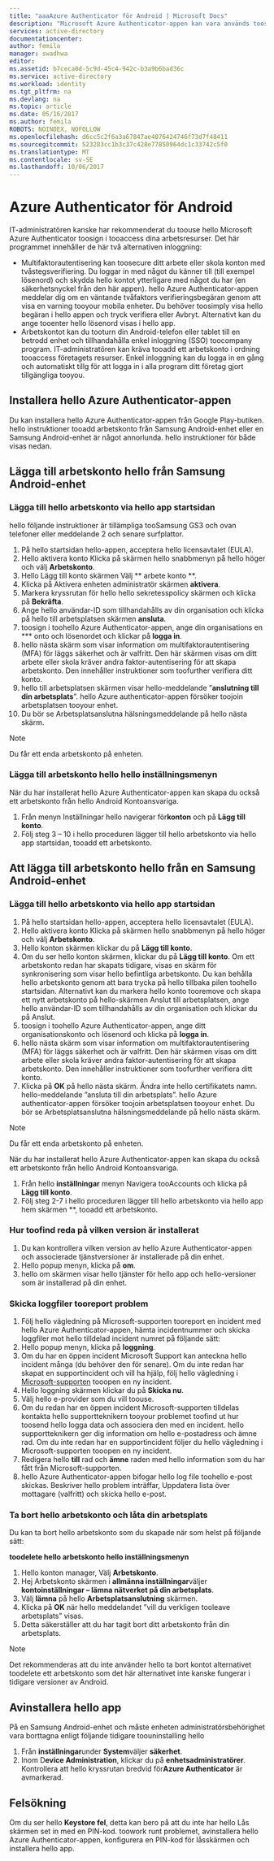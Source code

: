 ```yaml
---
title: "aaaAzure Authenticator för Android | Microsoft Docs"
description: "Microsoft Azure Authenticator-appen kan vara används toosign i tooaccess arbetsresurser. hello Azure Authenticator-appen meddelar dig om en väntande tvåfaktors verifieringsbegäran genom att visa en varning tooyour mobila enheter."
services: active-directory
documentationcenter: 
author: femila
manager: swadhwa
editor: 
ms.assetid: b7ceca0d-5c9d-45c4-942c-b3a9b6bad36c
ms.service: active-directory
ms.workload: identity
ms.tgt_pltfrm: na
ms.devlang: na
ms.topic: article
ms.date: 05/16/2017
ms.author: femila
ROBOTS: NOINDEX, NOFOLLOW
ms.openlocfilehash: d6cc5c2f6a3a67847ae4076424746f73d7f48411
ms.sourcegitcommit: 523283cc1b3c37c428e77850964dc1c33742c5f0
ms.translationtype: MT
ms.contentlocale: sv-SE
ms.lasthandoff: 10/06/2017
---
```

# <a name="azure-authenticator-for-android"></a>Azure Authenticator för Android
IT-administratören kanske har rekommenderat du toouse hello Microsoft Azure Authenticator toosign i tooaccess dina arbetsresurser. Det här programmet innehåller de här två alternativen inloggning:

* Multifaktorautentisering kan toosecure ditt arbete eller skola konton med tvåstegsverifiering. Du loggar in med något du känner till (till exempel lösenord) och skydda hello kontot ytterligare med något du har (en säkerhetsnyckel från den här appen). hello Azure Authenticator-appen meddelar dig om en väntande tvåfaktors verifieringsbegäran genom att visa en varning tooyour mobila enheter. Du behöver toosimply visa hello begäran i hello appen och tryck verifiera eller Avbryt. Alternativt kan du ange tooenter hello lösenord visas i hello app.
* Arbetskontot kan du tooturn din Android-telefon eller tablet till en betrodd enhet och tillhandahålla enkel inloggning (SSO) toocompany program. IT-administratören kan kräva tooadd ett arbetskonto i ordning tooaccess företagets resurser. Enkel inloggning kan du logga in en gång och automatiskt tillg för att logga in i alla program ditt företag gjort tillgängliga tooyou.

## <a name="installing-hello-azure-authenticator-app"></a>Installera hello Azure Authenticator-appen
Du kan installera hello Azure Authenticator-appen från Google Play-butiken.
hello instruktioner tooadd arbetskonto från Samsung Android-enhet eller en Samsung Android-enhet är något annorlunda. hello instruktioner för både visas nedan.

## <a name="adding-hello-work-account-from-samsung-android-device"></a>Lägga till arbetskonto hello från Samsung Android-enhet
### <a name="adding-hello-work-account-through-hello-app-home-screen"></a>Lägga till hello arbetskonto via hello app startsidan
hello följande instruktioner är tillämpliga tooSamsung GS3 och ovan telefoner eller meddelande 2 och senare surfplattor.

1. På hello startsidan hello-appen, acceptera hello licensavtalet (EULA).
2. Hello aktivera konto Klicka på skärmen hello snabbmenyn på hello höger och välj **Arbetskonto**.
3. Hello Lägg till konto skärmen Välj ** arbete konto **.
4. Klicka på Aktivera enheten administratör skärmen **aktivera**.
5. Markera kryssrutan för hello hello sekretesspolicy skärmen och klicka på **Bekräfta**.
6. Ange hello användar-ID som tillhandahålls av din organisation och klicka på hello till arbetsplatsen skärmen **ansluta**.
7. toosign i toohello Azure Authenticator-appen, ange din organisations en *** onto och lösenordet och klickar på **logga in**.
8. hello nästa skärm som visar information om multifaktorautentisering (MFA) för läggs säkerhet och är valfritt. Den här skärmen visas om ditt arbete eller skola kräver andra faktor-autentisering för att skapa arbetskonto. Den innehåller instruktioner som toofurther verifiera ditt konto.
9. hello till arbetsplatsen skärmen visar hello-meddelande ”**anslutning till din arbetsplats**”. hello Azure authenticator-appen försöker toojoin arbetsplatsen tooyour enhet.
10. Du bör se Arbetsplatsanslutna hälsningsmeddelande på hello nästa skärm.

> [!NOTE]
> Du får ett enda arbetskonto på enheten.
> 
> 

### <a name="adding-hello-work-account-from-hello-settings-menu"></a>Lägga till arbetskonto hello hello inställningsmenyn
När du har installerat hello Azure Authenticator-appen kan skapa du också ett arbetskonto från hello Android Kontoansvariga.

1. Från menyn Inställningar hello navigerar för**konton** och på **Lägg till konto**.
2. Följ steg 3 – 10 i hello proceduren lägger till hello arbetskonto via hello app startsidan, tooadd ett arbetskonto.

## <a name="adding-hello-work-account-from-a-non-samsung-android-device"></a>Att lägga till arbetskonto hello från en Samsung Android-enhet
### <a name="adding-hello-work-account-through-hello-app-home-screen"></a>Lägga till hello arbetskonto via hello app startsidan
1. På hello startsidan hello-appen, acceptera hello licensavtalet (EULA).
2. Hello aktivera konto Klicka på skärmen hello snabbmenyn på hello höger och välj **Arbetskonto**.
3. Hello konton skärmen klickar du på **Lägg till konto**.
4. Om du ser hello konton skärmen, klickar du på **Lägg till konto**. Om ett arbetskonto redan har skapats tidigare, visas en skärm för synkronisering som visar hello befintliga arbetskonto. Du kan behålla hello arbetskonto genom att bara trycka på hello tillbaka pilen toohello startsidan. Alternativt kan du markera hello konto tooremove och skapa ett nytt arbetskonto på hello-skärmen Anslut till arbetsplatsen, ange hello användar-ID som tillhandahålls av din organisation och klickar du på Anslut.
5. toosign i toohello Azure Authenticator-appen, ange ditt organisationskonto och lösenord och klicka på **logga in**.
6. hello nästa skärm som visar information om multifaktorautentisering (MFA) för läggs säkerhet och är valfritt. Den här skärmen visas om ditt arbete eller skola kräver andra faktor-autentisering för att skapa arbetskonto. Den innehåller instruktioner som toofurther verifiera ditt konto.
7. Klicka på **OK** på hello nästa skärm. Ändra inte hello certifikatets namn.
   hello-meddelande ”ansluta till din arbetsplats”. hello Azure authenticator-appen försöker toojoin arbetsplatsen tooyour enhet.
   Du bör se Arbetsplatsanslutna hälsningsmeddelande på hello nästa skärm.

> [!NOTE]
> Du får ett enda arbetskonto på enheten.
> 
> 

När du har installerat hello Azure Authenticator-appen kan skapa du också ett arbetskonto från hello Android Kontoansvariga.

1. Från hello **inställningar** menyn Navigera tooAccounts och klicka på **Lägg till konto**.
2. Följ steg 2-7 i hello proceduren lägger till hello arbetskonto via hello app hem skärmen **, tooadd ett arbetskonto.

### <a name="how-toofind-out-which-version-is-installed"></a>Hur toofind reda på vilken version är installerat
1. Du kan kontrollera vilken version av hello Azure Authenticator-appen och associerade tjänstversioner är installerade på din enhet.
2. Hello popup menyn, klicka på **om**.
3. hello om skärmen visar hello tjänster för hello app och hello-versioner som är installerad på din enhet.

### <a name="sending-log-files-tooreport-issues"></a>Skicka loggfiler tooreport problem
1. Följ hello vägledning på Microsoft-supporten tooreport en incident med hello Azure Authenticator-appen, hämta incidentnummer och skicka loggfiler mot hello tilldelad incident numret på följande sätt:
2. Hello popup menyn, klicka på **loggning**.
3. Om du har en öppen incident Microsoft Support kan anteckna hello incident många (du behöver den för senare). Om du inte redan har skapat en supportincident och vill ha hjälp, följ hello vägledning i [Microsoft-supporten](https://support.microsoft.com/en-us/contactus) tooopen en ny incident.
4. Hello loggning skärmen klickar du på **Skicka nu**.
5. Välj hello e-provider som du vill toouse.
6. Om du redan har en öppen incident Microsoft-supporten tilldelas kontakta hello supportteknikern tooyour problemet toofind ut hur toosend hello logga data och associera den med en incident. hello supportteknikern ger dig information om hello e-postadress och ämne rad. Om du inte redan har en supportincident följer du hello vägledning i Microsoft-supporten tooopen en ny incident.
7. Redigera hello **till** rad och **ämne** raden med hello information som du har fått från Microsoft-supporten.
8. hello Azure Authenticator-appen bifogar hello log file toohello e-post skickas. Beskriver hello problem inträffar, Uppdatera lista över mottagare (valfritt) och skicka hello e-post.

### <a name="deleting-hello-work-account-and-leaving-your-workplace"></a>Ta bort hello arbetskonto och låta din arbetsplats
Du kan ta bort hello arbetskonto som du skapade när som helst på följande sätt:

**toodelete hello arbetskonto hello inställningsmenyn**

1. Hello konton manager, Välj **Arbetskonto**.
2. Hej Arbetskonto skärmen i **allmänna inställningar**väljer **kontoinställningar – lämna nätverket på din arbetsplats**.
3. Välj **lämna** på hello **Arbetsplatsanslutning** skärmen.
4. Klicka på **OK** när hello meddelandet ”vill du verkligen tooleave arbetsplats” visas.
5. Detta säkerställer att du har tagit bort ditt arbetskonto från din arbetsplats.

> [!NOTE]
> Det rekommenderas att du inte använder hello ta bort kontot alternativet toodelete ett arbetskonto som det här alternativet inte kanske fungerar i tidigare versioner av Android.
> 
> 

## <a name="uninstalling-hello-app"></a>Avinstallera hello app
På en Samsung Android-enhet och måste enheten administratörsbehörighet vara borttagna enligt följande tidigare toouninstalling hello 

1. Från **inställningar**under **System**väljer **säkerhet**.
2. Inom D**evice Administration**, klickar du på **enhetsadministratörer**. Kontrollera att hello kryssrutan bredvid för**Azure Authenticator** är avmarkerad.

## <a name="troubleshooting"></a>Felsökning
Om du ser hello **Keystore fel**, detta kan bero på att du inte har hello Lås skärmen set in med en PIN-kod. toowork runt problemet, avinstallera hello Azure Authenticator-appen, konfigurera en PIN-kod för låsskärmen och installera hello app.

